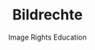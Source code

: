 ---
id: bildrechte
title: Bildrechte
subtitle: Image Rights Education
description: Learn about image rights, copyright laws and ethical considerations in photography
tech: 
  - NuxtJS
  - TailwindCSS
link: https://bildrechte.vercel.app
repo: https://github.com/LeonKohli/bildrechte
--- 